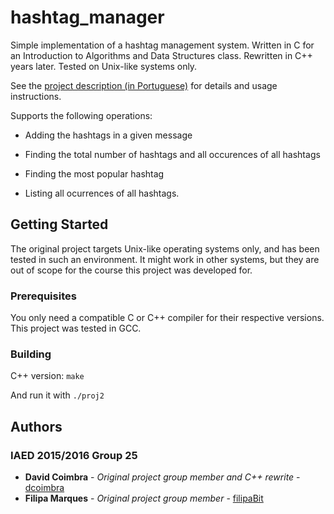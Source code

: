 # hashtag_manager

Simple implementation of a hashtag management system. Written in C for an Introduction to Algorithms and Data Structures class. Rewritten in C++ years later. Tested on Unix-like systems only.

See the [project description (in Portuguese)](https://github.com/dcoimbra/University-Projects/blob/master/Algorithms_and_Data_Structures/Second_Project/iaed_2016_16-2s-p2.pdf) for details and usage instructions.

Supports the following operations:

* Adding the hashtags in a given message

* Finding the total number of hashtags and all occurences of all hashtags

* Finding the most popular hashtag

* Listing all ocurrences of all hashtags.

## Getting Started

The original project targets Unix-like operating systems only, and has been tested in such an environment.
It might work in other systems, but they are out of scope for the course this project was developed for.

### Prerequisites

You only need a compatible C or C++ compiler for their respective versions. This project was tested in GCC.

### Building

C++ version: `make`

And run it with `./proj2`

## Authors

### IAED 2015/2016 Group 25

* **David Coimbra** - *Original project group member and C++ rewrite* - [dcoimbra](https://github.com/dcoimbra)
* **Filipa Marques** - *Original project group member* - [filipaBit](https://github.com/filipaBit)
